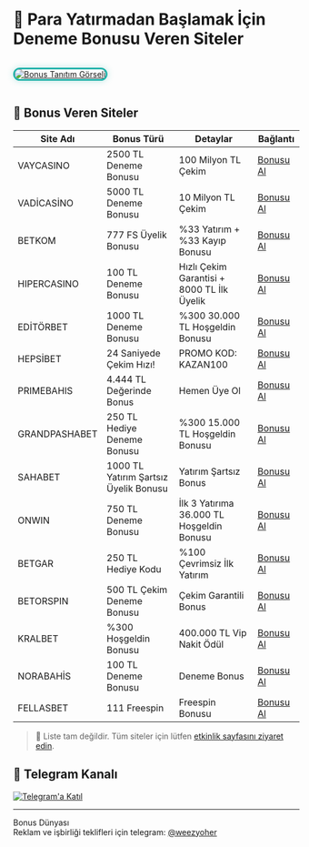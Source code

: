 # 🎁 Para Yatırmadan Başlamak İçin Deneme Bonusu Veren Siteler

<a href="https://shortlinkapp.com/eqmYL" title="Bonus Tanıtım">
    <img src="https://i.ibb.co/4wc529Ff/Screenshot-2025-05-20-162016.png" 
         alt="Bonus Tanıtım Görseli" 
         style="max-width:90%; border:3px solid #20B2AA; border-radius:15px; box-shadow:0 0 12px rgba(32,178,170,0.3); margin:15px 0;">
  </a>

## 🎯 Bonus Veren Siteler

| Site Adı        | Bonus Türü                                           | Detaylar                                   | Bağlantı                                 |
|-----------------|------------------------------------------------------|--------------------------------------------|------------------------------------------|
| VAYCASINO       | 2500 TL Deneme Bonusu                                | 100 Milyon TL Çekim                        | [Bonusu Al](https://shortlinkapp.com/eqmYL) |
| VADİCASİNO      | 5000 TL Deneme Bonusu                                | 10  Milyon TL Çekim                        | [Bonusu Al](https://shortlinkapp.com/eqmYL) |
| BETKOM          | 777 FS Üyelik Bonusu                                 | %33 Yatırım + %33 Kayıp Bonusu             | [Bonusu Al](https://shortlinkapp.com/eqmYL) |
| HIPERCASINO     | 100 TL Deneme Bonusu                                 | Hızlı Çekim Garantisi + 8000 TL İlk Üyelik | [Bonusu Al](https://shortlinkapp.com/eqmYL) |
| EDİTÖRBET       | 1000 TL Deneme Bonusu                                | %300 30.000 TL Hoşgeldin Bonusu            | [Bonusu Al](https://shortlinkapp.com/eqmYL) |
| HEPSİBET        | 24 Saniyede Çekim Hızı!                              | PROMO KOD: KAZAN100                        | [Bonusu Al](https://shortlinkapp.com/eqmYL) |
| PRIMEBAHIS      | 4.444 TL Değerinde Bonus                             | Hemen Üye Ol                               | [Bonusu Al](https://shortlinkapp.com/eqmYL) |
| GRANDPASHABET   | 250 TL Hediye Deneme Bonusu                          | %300 15.000 TL Hoşgeldin Bonusu            | [Bonusu Al](https://shortlinkapp.com/eqmYL) |
| SAHABET         | 1000 TL Yatırım Şartsız Üyelik Bonusu                | Yatırım Şartsız Bonus                      | [Bonusu Al](https://shortlinkapp.com/eqmYL) |
| ONWIN           | 750 TL Deneme Bonusu                                 | İlk 3 Yatırıma 36.000 TL Hoşgeldin Bonusu  | [Bonusu Al](https://shortlinkapp.com/eqmYL) |
| BETGAR          | 250 TL Hediye Kodu                                   | %100 Çevrimsiz İlk Yatırım                 | [Bonusu Al](https://shortlinkapp.com/eqmYL) |
| BETORSPIN       | 500 TL Çekim Deneme Bonusu                           | Çekim Garantili Bonus                      | [Bonusu Al](https://shortlinkapp.com/eqmYL) |
| KRALBET         | %300 Hoşgeldin Bonusu                                | 400.000 TL Vip Nakit Ödül                  | [Bonusu Al](https://shortlinkapp.com/eqmYL) |
| NORABAHİS       | 100 TL Deneme Bonusu                                 | Deneme Bonus                               | [Bonusu Al](https://shortlinkapp.com/eqmYL) |
| FELLASBET       | 111 Freespin                                         | Freespin Bonusu                            | [Bonusu Al](https://shortlinkapp.com/eqmYL) |

> 📌 Liste tam değildir. Tüm siteler için lütfen [etkinlik sayfasını ziyaret edin](https://shortlinkapp.com/eqmYL).

## 📲 Telegram Kanalı

[![Telegram'a Katıl](https://i.ibb.co/wZn5d5kr/telegram.png)](https://t.me/+jV3YrVTILQ04NWIx)

---

Bonus Dünyası  
Reklam ve işbirliği teklifleri için telegram: [@weezyoher](https://t.me/weezyoher)
